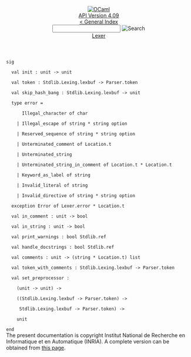 <!-- ((! set title API !)) ((! set documentation !)) ((! set api !)) ((! set nobreadcrumb !)) -->
<div class="api"><header><nav class="toc brand"><a class="brand" href="https://ocaml.org/"><img src="colour-logo-gray.svg" class="svg" alt="OCaml"></a></nav><nav class="toc"><div class="toc_version"><a href="/docs" id="version-select">API Version 4.09</a></div><a href="index.html">&lt; General Index</a><div class="api_search"><input type="text" name="apisearch" id="api_search" oninput="mySearch(false);" onkeypress="this.oninput();" onclick="this.oninput();" onpaste="this.oninput();">
<img src="search_icon.svg" alt="Search" class="svg" onclick="mySearch(false)"></div>
<div id="search_results"></div><div class="toc_title"><a href="Lexer.html">Lexer</a></div><ul></ul></nav></header>
<code class="code"><span class="keyword">sig</span><br>
&nbsp;&nbsp;<span class="keyword">val</span>&nbsp;init&nbsp;:&nbsp;unit&nbsp;<span class="keywordsign">-&gt;</span>&nbsp;unit<br>
&nbsp;&nbsp;<span class="keyword">val</span>&nbsp;token&nbsp;:&nbsp;<span class="constructor">Stdlib</span>.<span class="constructor">Lexing</span>.lexbuf&nbsp;<span class="keywordsign">-&gt;</span>&nbsp;<span class="constructor">Parser</span>.token<br>
&nbsp;&nbsp;<span class="keyword">val</span>&nbsp;skip_hash_bang&nbsp;:&nbsp;<span class="constructor">Stdlib</span>.<span class="constructor">Lexing</span>.lexbuf&nbsp;<span class="keywordsign">-&gt;</span>&nbsp;unit<br>
&nbsp;&nbsp;<span class="keyword">type</span>&nbsp;error&nbsp;=<br>
&nbsp;&nbsp;&nbsp;&nbsp;&nbsp;&nbsp;<span class="constructor">Illegal_character</span>&nbsp;<span class="keyword">of</span>&nbsp;char<br>
&nbsp;&nbsp;&nbsp;&nbsp;<span class="keywordsign">|</span>&nbsp;<span class="constructor">Illegal_escape</span>&nbsp;<span class="keyword">of</span>&nbsp;string&nbsp;*&nbsp;string&nbsp;option<br>
&nbsp;&nbsp;&nbsp;&nbsp;<span class="keywordsign">|</span>&nbsp;<span class="constructor">Reserved_sequence</span>&nbsp;<span class="keyword">of</span>&nbsp;string&nbsp;*&nbsp;string&nbsp;option<br>
&nbsp;&nbsp;&nbsp;&nbsp;<span class="keywordsign">|</span>&nbsp;<span class="constructor">Unterminated_comment</span>&nbsp;<span class="keyword">of</span>&nbsp;<span class="constructor">Location</span>.t<br>
&nbsp;&nbsp;&nbsp;&nbsp;<span class="keywordsign">|</span>&nbsp;<span class="constructor">Unterminated_string</span><br>
&nbsp;&nbsp;&nbsp;&nbsp;<span class="keywordsign">|</span>&nbsp;<span class="constructor">Unterminated_string_in_comment</span>&nbsp;<span class="keyword">of</span>&nbsp;<span class="constructor">Location</span>.t&nbsp;*&nbsp;<span class="constructor">Location</span>.t<br>
&nbsp;&nbsp;&nbsp;&nbsp;<span class="keywordsign">|</span>&nbsp;<span class="constructor">Keyword_as_label</span>&nbsp;<span class="keyword">of</span>&nbsp;string<br>
&nbsp;&nbsp;&nbsp;&nbsp;<span class="keywordsign">|</span>&nbsp;<span class="constructor">Invalid_literal</span>&nbsp;<span class="keyword">of</span>&nbsp;string<br>
&nbsp;&nbsp;&nbsp;&nbsp;<span class="keywordsign">|</span>&nbsp;<span class="constructor">Invalid_directive</span>&nbsp;<span class="keyword">of</span>&nbsp;string&nbsp;*&nbsp;string&nbsp;option<br>
&nbsp;&nbsp;<span class="keyword">exception</span>&nbsp;<span class="constructor">Error</span>&nbsp;<span class="keyword">of</span>&nbsp;<span class="constructor">Lexer</span>.error&nbsp;*&nbsp;<span class="constructor">Location</span>.t<br>
&nbsp;&nbsp;<span class="keyword">val</span>&nbsp;in_comment&nbsp;:&nbsp;unit&nbsp;<span class="keywordsign">-&gt;</span>&nbsp;bool<br>
&nbsp;&nbsp;<span class="keyword">val</span>&nbsp;in_string&nbsp;:&nbsp;unit&nbsp;<span class="keywordsign">-&gt;</span>&nbsp;bool<br>
&nbsp;&nbsp;<span class="keyword">val</span>&nbsp;print_warnings&nbsp;:&nbsp;bool&nbsp;<span class="constructor">Stdlib</span>.ref<br>
&nbsp;&nbsp;<span class="keyword">val</span>&nbsp;handle_docstrings&nbsp;:&nbsp;bool&nbsp;<span class="constructor">Stdlib</span>.ref<br>
&nbsp;&nbsp;<span class="keyword">val</span>&nbsp;comments&nbsp;:&nbsp;unit&nbsp;<span class="keywordsign">-&gt;</span>&nbsp;(string&nbsp;*&nbsp;<span class="constructor">Location</span>.t)&nbsp;list<br>
&nbsp;&nbsp;<span class="keyword">val</span>&nbsp;token_with_comments&nbsp;:&nbsp;<span class="constructor">Stdlib</span>.<span class="constructor">Lexing</span>.lexbuf&nbsp;<span class="keywordsign">-&gt;</span>&nbsp;<span class="constructor">Parser</span>.token<br>
&nbsp;&nbsp;<span class="keyword">val</span>&nbsp;set_preprocessor&nbsp;:<br>
&nbsp;&nbsp;&nbsp;&nbsp;(unit&nbsp;<span class="keywordsign">-&gt;</span>&nbsp;unit)&nbsp;<span class="keywordsign">-&gt;</span><br>
&nbsp;&nbsp;&nbsp;&nbsp;((<span class="constructor">Stdlib</span>.<span class="constructor">Lexing</span>.lexbuf&nbsp;<span class="keywordsign">-&gt;</span>&nbsp;<span class="constructor">Parser</span>.token)&nbsp;<span class="keywordsign">-&gt;</span><br>
&nbsp;&nbsp;&nbsp;&nbsp;&nbsp;<span class="constructor">Stdlib</span>.<span class="constructor">Lexing</span>.lexbuf&nbsp;<span class="keywordsign">-&gt;</span>&nbsp;<span class="constructor">Parser</span>.token)&nbsp;<span class="keywordsign">-&gt;</span><br>
&nbsp;&nbsp;&nbsp;&nbsp;unit<br>
<span class="keyword">end</span></code>
<div class="copyright">The present documentation is copyright Institut National de Recherche en Informatique et en Automatique (INRIA). A complete version can be obtained from <a href="http://caml.inria.fr/pub/docs/manual-ocaml/">this page</a>.</div></div>